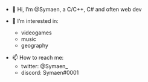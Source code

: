 - 👋 Hi, I’m @Symaen, a C/C++, C# and often web dev

- 👀 I’m interested in:
    - videogames
    - music
    - geography

<!---
- 🌱 I’m currently learning:
    - Python --->

- 📫 How to reach me:
    - twitter: @Symaen_
    - discord: Symaen#0001

<!---
Symaen/Symaen is a ✨ special ✨ repository because its `README.md` (this file) appears on your GitHub profile.
You can click the Preview link to take a look at your changes.
--->
